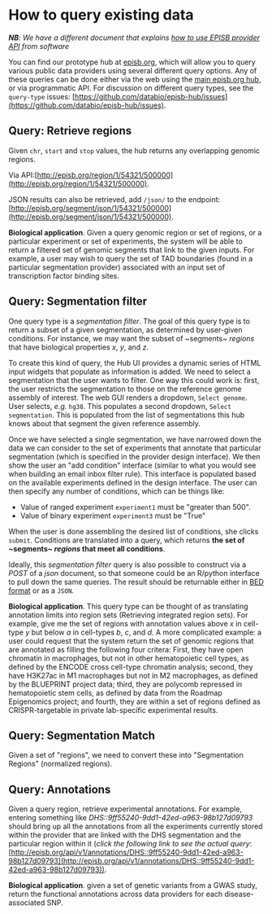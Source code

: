 # How to query existing data

***NB**: We have a different document that explains [how to use EPISB provider API](http://code.databio.org/episb/howto-use-episb-API-calls/) from software*

You can find our prototype hub at [episb.org](http://episb.org), which will allow you to query various public data providers using several different query options. Any of these queries can be done either via the web using the [main episb.org hub](http://episb.org), or via programmatic API. For discussion on different query types, see the `query-type` issues: [https://github.com/databio/episb-hub/issues](https://github.com/databio/episb-hub/issues). 

## Query: Retrieve regions

Given `chr`, `start` and `stop` values, the hub returns any overlapping genomic regions. 

Via API:[http://episb.org/region/1/54321/500000](http://episb.org/region/1/54321/500000).

JSON results can also be retrieved, add `/json/` to the endpoint: [http://episb.org/segment/json/1/54321/500000](http://episb.org/segment/json/1/54321/500000).

**Biological application**. Given a query genomic region or set of regions, or a particular experiment or set of experiments, the system will be able to return a filtered set of genomic segments that link to the given inputs. For example, a user may wish to query the set of TAD boundaries (found in a particular segmentation provider) associated with an input set of transcription factor binding sites.

## Query: Segmentation filter


One  query type is a *segmentation filter*. The goal of this query type is to return a subset of a given segmentation, as determined by user-given conditions. For instance, we may want the subset of ~segments~ *regions* that have biological properties *x*, *y*, and *z*. 

To create this kind of query, the Hub UI provides a dynamic series of HTML input widgets that populate as information is added. We need to select a segmentation that the user wants to filter. One way this could work is: first, the user restricts the segmentation to those on the reference genome assembly of interest. The web GUI renders a dropdown, `Select genome`. User selects, *e.g.* `hg38`. This populates a second dropdown, `Select segmentation`. This is populated from the list of segmentations this hub knows about that segment the given reference assembly.

Once we have selected a single segmentation, we have narrowed down the data we can consider to the set of experiments that annotate that particular segmentation (which is specified in the provider design interface). We then show the user an "add condition" interface (similar to what you would see when building an email inbox filter rule). This interface is populated based on the available experiments defined in the design interface. The user can then specify any number of conditions, which can be things like:

- Value of ranged experiment `experiment1` must be "greater than 500".
- Value of binary experiment `experiment3` must be "True"

When the user is done assembling the desired list of conditions, she clicks `submit`. Conditions are translated into a query, which returns **the set of ~segments~ *regions* that meet all conditions**.

Ideally, this *segmentation filter* query is also possible to construct via a *POST* of a *json* document, so that someone could be an R/python interface to pull down the same queries. The result should be returnable either in [BED format](https://genome.ucsc.edu/FAQ/FAQformat.html#format1) or as a `JSON`.

**Biological application**. This query type can be thought of as translating annotation limits into region sets (Retrieving integrated region sets). For example, give me the set of regions with annotation values above *x* in cell-type *y* but below *a* in cell-types *b*, *c*, and *d*. A more complicated example: a user could request that the system return the set of genomic regions that are annotated as filling the following four critera: First, they have open chromatin in macrophages, but not in other hematopoietic cell types, as defined by the ENCODE cross cell-type chromatin analysis; second, they have H3K27ac in M1 macrophages but not in M2 macrophages, as defined by the BLUEPRINT project data; third, they are polycomb repressed in hematopoietic stem cells, as defined by data from the Roadmap Epigenomics project; and fourth, they are within a set of regions defined as CRISPR-targetable in private lab-specific experimental results.

## Query: Segmentation Match

Given a set of "regions", we need to convert these into "Segmentation Regions" (normalized regions).

## Query: Annotations

Given a query region, retrieve experimental annotations. For example, entering something like *DHS::9ff55240-9dd1-42ed-a963-98b127d09793* should bring up all the annotations from all the experiments currently stored within the provider that are linked with the DHS segmentation and the particular region within it (*click the following link to see the actual query*: [http://episb.org/api/v1/annotations/DHS::9ff55240-9dd1-42ed-a963-98b127d09793](http://episb.org/api/v1/annotations/DHS::9ff55240-9dd1-42ed-a963-98b127d09793)).

**Biological application**. given a set of genetic variants from a GWAS study, return the functional annotations across data providers for each disease-associated SNP.
